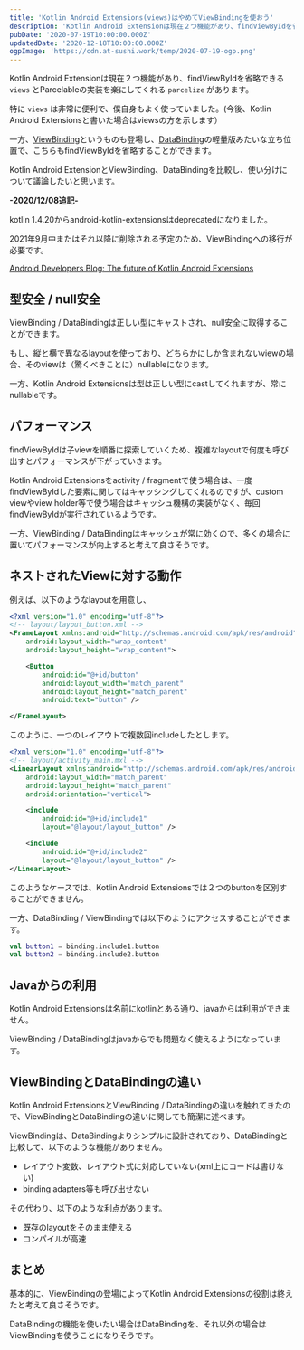 ```yaml
---
title: 'Kotlin Android Extensions(views)はやめてViewBindingを使おう'
description: 'Kotlin Android Extensionは現在２つ機能があり、findViewByIdを省略できるviewsとParcelableの実装を楽にしてくれるparcelizeがあります。\n特に viewsは非常に便利で、僕自身もよく使っていました。\n一方、ViewBindingというものも登場し、DataBindingの軽量版みたいな立ち位置で、こちらもfindViewByIdを省略することができます。\nKotlin Android ExtensionとViewBinding、DataBindingを比較し、使い分けについて議論したいと思います。'
pubDate: '2020-07-19T10:00:00.000Z'
updatedDate: '2020-12-18T10:00:00.000Z'
ogpImage: 'https://cdn.at-sushi.work/temp/2020-07-19-ogp.png'
---
```


Kotlin Android Extensionは現在２つ機能があり、findViewByIdを省略できる　`views` とParcelableの実装を楽にしてくれる `parcelize` があります。

特に `views` は非常に便利で、僕自身もよく使っていました。(今後、Kotlin Android Extensionsと書いた場合はviewsの方を示します）

一方、[ViewBinding](https://developer.android.com/topic/libraries/view-binding?hl=ja)というものも登場し、[DataBinding](https://developer.android.com/topic/libraries/data-binding?hl=ja)の軽量版みたいな立ち位置で、こちらもfindViewByIdを省略することができます。

Kotlin Android ExtensionとViewBinding、DataBindingを比較し、使い分けについて議論したいと思います。

**-2020/12/08追記-**

kotlin 1.4.20からandroid-kotlin-extensionsはdeprecatedになりました。

2021年9月中またはそれ以降に削除される予定のため、ViewBindingへの移行が必要です。

[Android Developers Blog: The future of Kotlin Android Extensions](https://android-developers.googleblog.com/2020/11/the-future-of-kotlin-android-extensions.html)

## 型安全 / null安全
ViewBinding / DataBindingは正しい型にキャストされ、null安全に取得することができます。

もし、縦と横で異なるlayoutを使っており、どちらかにしか含まれないviewの場合、そのviewは（驚くべきことに）nullableになります。

一方、Kotlin Android Extensionsは型は正しい型にcastしてくれますが、常にnullableです。

## パフォーマンス
findViewByIdは子viewを順番に探索していくため、複雑なlayoutで何度も呼び出すとパフォーマンスが下がっていきます。

Kotlin Android Extensionsをactivity / fragmentで使う場合は、一度findViewByIdした要素に関してはキャッシングしてくれるのですが、custom viewやview holder等で使う場合はキャッシュ機構の実装がなく、毎回findViewByIdが実行されているようです。

一方、ViewBinding / DataBindingはキャッシュが常に効くので、多くの場合に置いてパフォーマンスが向上すると考えて良さそうです。

## ネストされたViewに対する動作
例えば、以下のようなlayoutを用意し、
```xml
<?xml version="1.0" encoding="utf-8"?>
<!-- layout/layout_button.xml -->
<FrameLayout xmlns:android="http://schemas.android.com/apk/res/android"
    android:layout_width="wrap_content"
    android:layout_height="wrap_content">

    <Button
        android:id="@+id/button"
        android:layout_width="match_parent"
        android:layout_height="match_parent"
        android:text="button" />

</FrameLayout>
```

このように、一つのレイアウトで複数回includeしたとします。
```xml
<?xml version="1.0" encoding="utf-8"?>
<!-- layout/activity_main.mxl -->
<LinearLayout xmlns:android="http://schemas.android.com/apk/res/android"
    android:layout_width="match_parent"
    android:layout_height="match_parent"
    android:orientation="vertical">

    <include
        android:id="@+id/include1"
        layout="@layout/layout_button" />

    <include
        android:id="@+id/include2"
        layout="@layout/layout_button" />
</LinearLayout>
```

このようなケースでは、Kotlin Android Extensionsでは２つのbuttonを区別することができません。

一方、DataBinding / ViewBindingでは以下のようにアクセスすることができます。

```kotlin
val button1 = binding.include1.button
val button2 = binding.include2.button
```

## Javaからの利用
Kotlin Android Extensionsは名前にkotlinとある通り、javaからは利用ができません。

ViewBinding / DataBindingはjavaからでも問題なく使えるようになっています。

## ViewBindingとDataBindingの違い
Kotlin Android ExtensionsとViewBinding / DataBindingの違いを触れてきたので、ViewBindingとDataBindingの違いに関しても簡潔に述べます。

ViewBindingは、DataBindingよりシンプルに設計されており、DataBindingと比較して、以下のような機能がありません。

* レイアウト変数、レイアウト式に対応していない(xml上にコードは書けない)
* binding adapters等も呼び出せない

その代わり、以下のような利点があります。

* 既存のlayoutをそのまま使える
* コンパイルが高速

## まとめ
基本的に、ViewBindingの登場によってKotlin Android Extensionsの役割は終えたと考えて良さそうです。

DataBindingの機能を使いたい場合はDataBindingを、それ以外の場合はViewBindingを使うことになりそうです。